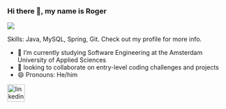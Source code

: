 ### Hi there 👋, my name is Roger
![](https://www.kindpng.com/picc/m/141-1419051_github-icon-png-transparent-png.png)

Skills: Java, MySQL, Spring, Git. Check out my profile for more info.

- 🔭 I’m currently studying Software Engineering at the Amsterdam University of Applied Sciences
- 👯 looking to collaborate on entry-level coding challenges and projects 
- 😄 Pronouns: He/him 


[<img src='https://cdn.jsdelivr.net/npm/simple-icons@3.0.1/icons/linkedin.svg' alt='linkedin' height='40'>](https://www.linkedin.com/in/rogerdirkx/)  


